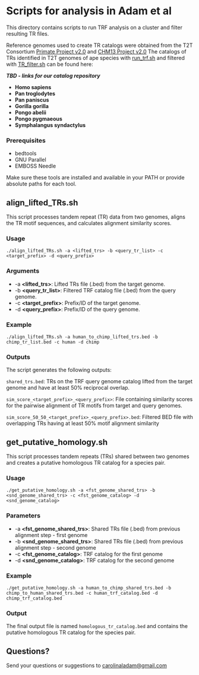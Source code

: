 # Scripts for analysis in Adam et al

This directory contains scripts to run TRF analysis on a cluster and filter resulting TR files.

Reference genomes used to create TR catalogs were obtained from the T2T Consortium [Primate Project v2.0](https://github.com/marbl/Primates?tab=readme-ov-file) and [CHM13 Project v2.0](https://github.com/marbl/CHM13)
The catalogs of TRs identified in T2T genomes of ape species with [run_trf.sh](https://github.com/caroladam/TR-evolution-analyses/blob/main/run_trf.sh) and filtered with [TR_filter.sh](https://github.com/caroladam/TR-evolution-analyses/blob/main/TR_filter.sh) can be found here: 

***TBD - links for our catalog repository***
- **Homo sapiens**
- **Pan troglodytes**
- **Pan paniscus**
- **Gorilla gorilla**
- **Pongo abelii**
- **Pongo pygmaeous**
- **Symphalangus syndactylus**

### Prerequisites
- bedtools
- GNU Parallel
- EMBOSS Needle

Make sure these tools are installed and available in your PATH or provide absolute paths for each tool.

## align_lifted_TRs.sh

This script processes tandem repeat (TR) data from two genomes, aligns the TR motif sequences, and calculates alignment similarity scores. 

### Usage
`./align_lifted_TRs.sh -a <lifted_trs> -b <query_tr_list> -c <target_prefix> -d <query_prefix>`

### Arguments
- -a **<lifted_trs>**: Lifted TRs file (.bed) from the target genome.
- -b **<query_tr_list>**: Filtered TRF catalog file (.bed) from the query genome.
- -c **<target_prefix>**: Prefix/ID of the target genome.
- -d **<query_prefix>**: Prefix/ID of the query genome.

### Example
`./align_lifted_TRs.sh -a human_to_chimp_lifted_trs.bed -b chimp_tr_list.bed -c human -d chimp`

### Outputs
The script generates the following outputs:

`shared_trs.bed`: TRs on the TRF query genome catalog lifted from the target genome and have at least 50% reciprocal overlap.

`sim_score_<target_prefix>_<query_prefix>`: File containing similarity scores for the pairwise alignment of TR motifs from target and query genomes.

`sim_score_50_50_<target_prefix>_<query_prefix>.bed`: Filtered BED file with overlapping TRs having at least 50% motif alignment similarity

## get_putative_homology.sh

This script processes tandem repeats (TRs) shared between two genomes and creates a putative homologous TR catalog for a species pair.

### Usage
`./get_putative_homology.sh -a <fst_genome_shared_trs> -b <snd_genome_shared_trs> -c <fst_genome_catalog> -d <snd_genome_catalog>`

### Parameters
- -a **<fst_genome_shared_trs>**: Shared TRs file (.bed) from previous alignment step - first genome
- -b **<snd_genome_shared_trs>**: Shared TRs file (.bed) from previous alignment step - second genome
- -c **<fst_genome_catalog>**: TRF catalog for the first genome
- -d **<snd_genome_catalog>**: TRF catalog for the second genome

### Example
`./get_putative_homology.sh -a human_to_chimp_shared_trs.bed -b chimp_to_human_shared_trs.bed -c human_trf_catalog.bed -d chimp_trf_catalog.bed`

### Output
The final output file is named `homologous_tr_catalog.bed` and contains the putative homologous TR catalog for the species pair.

## Questions?
Send your questions or suggestions to carolinaladam@gmail.com
